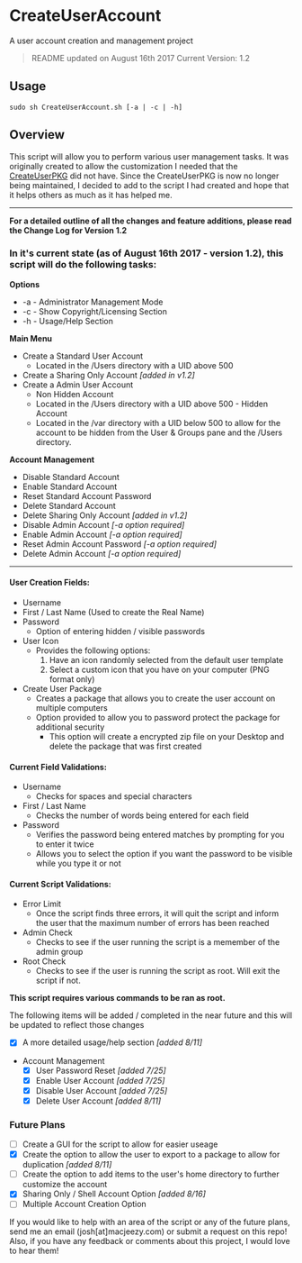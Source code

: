 # CreateUserAccount
A user account creation and management project

> README updated on August 16th 2017
> Current Version: 1.2

## Usage
```
sudo sh CreateUserAccount.sh [-a | -c | -h]
```

## Overview
This script will allow you to perform various user management tasks. It was originally created to allow the customization I needed that the [CreateUserPKG](https://github.com/MagerValp/CreateUserPkg) did not have. Since the CreateUserPKG is now no longer being maintained, I decided to add to the script I had created and hope that it helps others as much as it has helped me.

------------------------------------------------------------------------------------------------------------------------------

**For a detailed outline of all the changes and feature additions, please read the Change Log for Version 1.2**

### In it's current state (as of August 16th 2017 - version 1.2), this script will do the following tasks:

**Options**
  - -a - Administrator Management Mode
  - -c - Show Copyright/Licensing Section
  - -h - Usage/Help Section

**Main Menu**
   - Create a Standard User Account
     - Located in the /Users directory with a UID above 500
   - Create a Sharing Only Account *[added in v1.2]*
   - Create a Admin User Account
     - Non Hidden Account
      - Located in the /Users directory with a UID above 500
    - Hidden Account
      - Located in the /var directory with a UID below 500 to allow for the account to be hidden from the User & Groups pane and the /Users directory.
  
     
**Account Management**
   - Disable Standard Account
   - Enable Standard Account
   - Reset Standard Account Password
   - Delete Standard Account
   - Delete Sharing Only Account *[added in v1.2]*
   - Disable Admin Account *[-a option required]*
   - Enable Admin Account *[-a option required]*
   - Reset Admin Account Password *[-a option required]*
   - Delete Admin Account *[-a option required]*
------------------------------------------------------------------------------------------------------------------------------

#### User Creation Fields:
  - Username
  - First / Last Name (Used to create the Real Name)
  - Password
    - Option of entering hidden / visible passwords
  - User Icon
    - Provides the following options:
      1. Have an icon randomly selected from the default user template
      2. Select a custom icon that you have on your computer (PNG format only)
  - Create User Package
    - Creates a package that allows you to create the user account on multiple computers
    - Option provided to allow you to password protect the package for additional security
      - This option will create a encrypted zip file on your Desktop and delete the package that was first created
      
#### Current Field Validations:
  - Username
    - Checks for spaces and special characters
  - First / Last Name
    - Checks the number of words being entered for each field
  - Password
    - Verifies the password being entered matches by prompting for you to enter it twice
    - Allows you to select the option if you want the password to be visible while you type it or not

#### Current Script Validations:
  - Error Limit
    - Once the script finds three errors, it will quit the script and inform the user that the maximum number of errors has been reached
  - Admin Check
    - Checks to see if the user running the script is a memember of the admin group
  - Root Check
    - Checks to see if the user is running the script as root. Will exit the script if not.
   
**This script requires various commands to be ran as root.**

The following items will be added / completed in the near future and this will be updated to reflect those changes
  - [x] A more detailed usage/help section *[added 8/11]*
  - Account Management
    - [x] User Password Reset *[added 7/25]*
    - [x] Enable User Account *[added 7/25]*
    - [x] Disable User Account *[added 7/25]*
    - [x] Delete User Account *[added 8/11]*

### Future Plans
  - [ ] Create a GUI for the script to allow for easier useage
  - [x] Create the option to allow the user to export to a package to allow for duplication *[added 8/11]*
  - [ ] Create the option to add items to the user's home directory to further customize the account
  - [x] Sharing Only / Shell Account Option *[added 8/16]*
  - [ ] Multiple Account Creation Option
  
If you would like to help with an area of the script or any of the future plans, send me an email (josh[at]macjeezy.com) or submit a request on this repo! Also, if you have any feedback or comments about this project, I would love to hear them!
